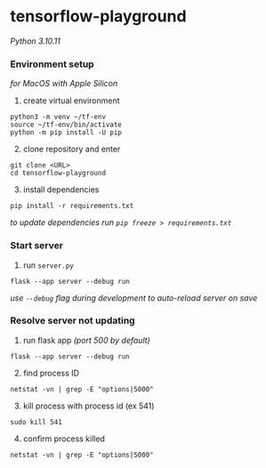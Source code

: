 # tensorflow-playground

_Python 3.10.11_

### Environment setup

_for MacOS with Apple Silicon_

1. create virtual environment

```shell
python3 -m venv ~/tf-env
source ~/tf-env/bin/activate
python -m pip install -U pip
```

2. clone repository and enter

```shell
git clone <URL>
cd tensorflow-playground
```

3. install dependencies

```shell
pip install -r requirements.txt
```

_to update dependencies run `pip freeze > requirements.txt`_

### Start server

1. run `server.py`

```shell
flask --app server --debug run
```

_use `--debug` flag during development to auto-reload server on save_

### Resolve server not updating

1. run flask app _(port 500 by default)_

```shell
flask --app server --debug run
```

2. find process ID

```shell
netstat -vn | grep -E "options|5000"
```

3. kill process with process id (ex 541)

```shell
sudo kill 541
```

4. confirm process killed

```shell
netstat -vn | grep -E "options|5000"
```
